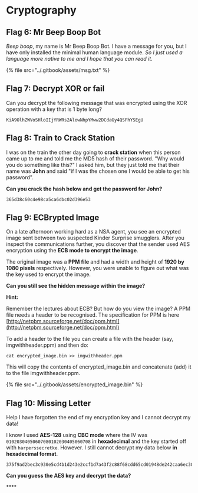 # Cryptography

## Flag 6: Mr Beep Boop Bot

_Beep boop_, my name is Mr Beep Boop Bot. I have a message for you, but I have only installed the minimal human language module. _So I just used a language more native to me and I hope that you can read it_.

{% file src="../.gitbook/assets/msg.txt" %}

## Flag 7: Decrypt XOR or fail

Can you decrypt the following message that was encrypted using the XOR operation with a key that is 1 byte long?

```text
KiA9OlhZWVoSHloIIjYRWRs2AlowNhpYMww2DCdaGy4QSFhYSEgU
```

## Flag 8: Train to Crack Station

I was on the train the other day going to **crack station** when this person came up to me and told me the MD5 hash of their password. "Why would you do something like this?" I asked him, but they just told me that their name was **John** and said "if I was the chosen one I would be able to get his password".

**Can you crack the hash below and get the password for John?**

```text
365d38c60c4e98ca5ca6dbc02d396e53
```

## **Flag 9:** ECBrypted Image

On a late afternoon working hard as a NSA agent, you see an encrypted image sent between two suspected Kinder Surprise smugglers. After you inspect the communications further, you discover that the sender used AES encryption using the **ECB mode to encrypt the image**.

The original image was a **PPM file** and had a width and height of **1920 by 1080 pixels** respectively. However, you were unable to figure out what was the key used to encrypt the image.

**Can you still see the hidden message within the image?**

**Hint:**

Remember the lectures about ECB? But how do you view the image? A PPM file needs a header to be recognised. The specification for PPM is here [http://netpbm.sourceforge.net/doc/ppm.html](http://netpbm.sourceforge.net/doc/ppm.html)

To add a header to the file you can create a file with the header \(say, imgwithheader.ppm\) and then do:

```text
cat encrypted_image.bin >> imgwithheader.ppm
```

This will copy the contents of encrypted\_image.bin and concatenate \(add\) it to the file imgwithheader.ppm.

{% file src="../.gitbook/assets/encrypted\_image.bin" %}

## **Flag 10: Missing Letter**

Help I have forgotten the end of my encryption key and I cannot decrypt my data!

I know I used **AES-128** using **CBC mode** where the IV was `01020304050607080102030405060708` in **hexadecimal** and the key started off with `harperssecretke`. However. I still cannot decrypt my data below **in hexadecimal format**.

```text
375f9ad2bec3c930e5cd4b1d243e2ccf1d7a43f2c88f68cdd65cd01948de242caa6ec30ebea93c86b6deca3b247f7ca7
```

**Can you guess the AES key and decrypt the data?**

\*\*\*\*

